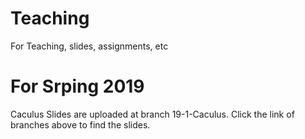 # Teaching
For Teaching, slides, assignments, etc

# For Srping 2019
Caculus
Slides are uploaded at branch 19-1-Caculus. Click the link of branches above to find the slides.
